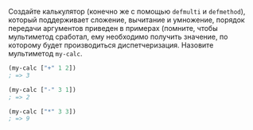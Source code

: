 Создайте калькулятор (конечно же с помощью `defmulti` и `defmethod`), который поддерживает сложение, вычитание и умножение, порядок передачи аргументов приведен в примерах (помните, чтобы мультиметод сработал, ему необходимо получить значение, по которому будет производиться диспетчеризация. Назовите мультиметод `my-calc`.

```clojure
(my-calc ["+" 1 2])
; => 3

(my-calc ["-" 3 1])
; => 2

(my-calc ["*" 3 3])
; => 9
```
